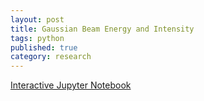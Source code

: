 ```yaml
---
layout: post
title: Gaussian Beam Energy and Intensity
tags: python
published: true
category: research
---
```


[Interactive Jupyter Notebook](https://ronak-n-desai.github.io/nblite/index.html?url=./notebooks/gaussian_beam.ipynb)

